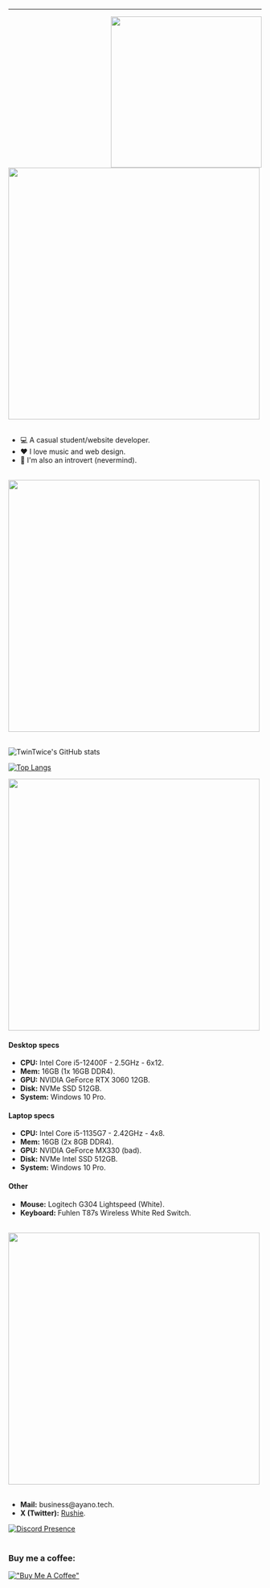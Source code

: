 <hr>

<div>
  <img src="https://github.com/user-attachments/assets/5f88e02c-f26f-4fc6-9358-22bebabcd4bd" width="300" align="right">
  <img src="https://github.com/user-attachments/assets/673b7145-51af-48a7-8b94-2bf421160bda" width="500">
</div>
<br>
<ul>
  <li>💻 A casual student/website developer.</li>
  <li>♥️ I love music and web design.</li>
  <li>👋 I'm also an introvert (nevermind).</li>
</ul>
<br>
<img src="https://github.com/user-attachments/assets/191caeac-9888-4aa5-8928-6181f7a20dd8" width="500">
<br><br>

![TwinTwice's GitHub stats](https://github-readme-stats.vercel.app/api?username=ayanohayakawa&show_icons=true&theme=merko&hide_border=true)

[![Top Langs](https://github-readme-stats.vercel.app/api/top-langs/?username=ayanohayakawa&theme=merko&hide_border=true)](https://github.com/rushiedev/rushiedev)

<img src="https://github.com/user-attachments/assets/849d658d-946b-4cd4-8982-0e3beafaa371" width="500">

#### Desktop specs

<ul>
  <li><strong>CPU:</strong> Intel Core i5-12400F - 2.5GHz - 6x12.</li>
  <li><strong>Mem:</strong> 16GB (1x 16GB DDR4).</li>
  <li><strong>GPU:</strong> NVIDIA GeForce RTX 3060 12GB.</li>
  <li><strong>Disk:</strong> NVMe SSD 512GB.</li>
  <li><strong>System:</strong> Windows 10 Pro.</li>
</ul>

#### Laptop specs

<ul>
  <li><strong>CPU:</strong> Intel Core i5-1135G7 - 2.42GHz - 4x8.</li>
  <li><strong>Mem:</strong> 16GB (2x 8GB DDR4).</li>
  <li><strong>GPU:</strong> NVIDIA GeForce MX330 (bad).</li>
  <li><strong>Disk:</strong> NVMe Intel SSD 512GB.</li>
  <li><strong>System:</strong> Windows 10 Pro.</li>
</ul>

#### Other

<ul>
  <li><strong>Mouse:</strong> Logitech G304 Lightspeed (White).</li>
  <li><strong>Keyboard:</strong> Fuhlen T87s Wireless White Red Switch.</li>
</ul>
<br>
<img src="https://github.com/user-attachments/assets/ff975b46-f3dc-4ef7-84f0-77e5901f37ff" width="500">
<br><br>

<ul>
  <li><strong>Mail:</strong> business@ayano.tech.</li>
  <li><strong>X (Twitter):</strong> <a href="https://x.com/mira_rushie">Rushie</a>.</li>
</ul>

[![Discord Presence](https://lanyard.cnrad.dev/api/295936488661843968?theme=dark&bg=282A36&borderRadius=15px&animated=true)](https://discord.com/users/295936488661843968)
<br><br>
### Buy me a coffee:

[!["Buy Me A Coffee"](https://www.buymeacoffee.com/assets/img/custom_images/orange_img.png)](https://www.buymeacoffee.com/asako)
